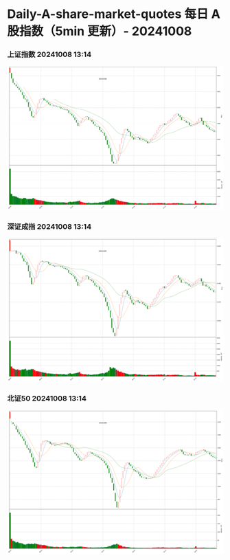 
# Daily-A-share-market-quotes 每日 A 股指数（5min 更新）- 20241008

### 上证指数 20241008 13:14
![](./fig/2024/10/20241008-sh000001.png)

### 深证成指 20241008 13:14
![](./fig/2024/10/20241008-sz399001.png)

### 北证50 20241008 13:14
![](./fig/2024/10/20241008-bj899050.png)
